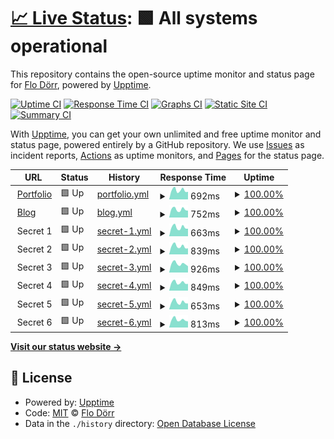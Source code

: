 # [📈 Live Status](https://status.flodoerr.com): <!--live status--> **🟩 All systems operational**

This repository contains the open-source uptime monitor and status page for [Flo Dörr](https://flodoerr.com/), powered by [Upptime](https://github.com/upptime/upptime).

[![Uptime CI](https://github.com/flokol120/uptime/workflows/Uptime%20CI/badge.svg)](https://github.com/flokol120/uptime/actions?query=workflow%3A%22Uptime+CI%22)
[![Response Time CI](https://github.com/flokol120/uptime/workflows/Response%20Time%20CI/badge.svg)](https://github.com/flokol120/uptime/actions?query=workflow%3A%22Response+Time+CI%22)
[![Graphs CI](https://github.com/flokol120/uptime/workflows/Graphs%20CI/badge.svg)](https://github.com/flokol120/uptime/actions?query=workflow%3A%22Graphs+CI%22)
[![Static Site CI](https://github.com/flokol120/uptime/workflows/Static%20Site%20CI/badge.svg)](https://github.com/flokol120/uptime/actions?query=workflow%3A%22Static+Site+CI%22)
[![Summary CI](https://github.com/flokol120/uptime/workflows/Summary%20CI/badge.svg)](https://github.com/flokol120/uptime/actions?query=workflow%3A%22Summary+CI%22)

With [Upptime](https://upptime.js.org), you can get your own unlimited and free uptime monitor and status page, powered entirely by a GitHub repository. We use [Issues](https://github.com/flokol120/uptime/issues) as incident reports, [Actions](https://github.com/flokol120/uptime/actions) as uptime monitors, and [Pages](https://status.flodoerr.com) for the status page.

<!--start: status pages-->
<!-- This summary is generated by Upptime (https://github.com/upptime/upptime) -->
<!-- Do not edit this manually, your changes will be overwritten -->
<!-- prettier-ignore -->
| URL | Status | History | Response Time | Uptime |
| --- | ------ | ------- | ------------- | ------ |
| <img alt="" src="https://icons.duckduckgo.com/ip3/flodoerr.com.ico" height="13"> [Portfolio](https://flodoerr.com) | 🟩 Up | [portfolio.yml](https://github.com/flokol120/uptime/commits/HEAD/history/portfolio.yml) | <details><summary><img alt="Response time graph" src="./graphs/portfolio/response-time-week.png" height="20"> 692ms</summary><br><a href="https://status.flodoerr.com/history/portfolio"><img alt="Response time 609" src="https://img.shields.io/endpoint?url=https%3A%2F%2Fraw.githubusercontent.com%2Fflokol120%2Fuptime%2FHEAD%2Fapi%2Fportfolio%2Fresponse-time.json"></a><br><a href="https://status.flodoerr.com/history/portfolio"><img alt="24-hour response time 608" src="https://img.shields.io/endpoint?url=https%3A%2F%2Fraw.githubusercontent.com%2Fflokol120%2Fuptime%2FHEAD%2Fapi%2Fportfolio%2Fresponse-time-day.json"></a><br><a href="https://status.flodoerr.com/history/portfolio"><img alt="7-day response time 692" src="https://img.shields.io/endpoint?url=https%3A%2F%2Fraw.githubusercontent.com%2Fflokol120%2Fuptime%2FHEAD%2Fapi%2Fportfolio%2Fresponse-time-week.json"></a><br><a href="https://status.flodoerr.com/history/portfolio"><img alt="30-day response time 678" src="https://img.shields.io/endpoint?url=https%3A%2F%2Fraw.githubusercontent.com%2Fflokol120%2Fuptime%2FHEAD%2Fapi%2Fportfolio%2Fresponse-time-month.json"></a><br><a href="https://status.flodoerr.com/history/portfolio"><img alt="1-year response time 609" src="https://img.shields.io/endpoint?url=https%3A%2F%2Fraw.githubusercontent.com%2Fflokol120%2Fuptime%2FHEAD%2Fapi%2Fportfolio%2Fresponse-time-year.json"></a></details> | <details><summary><a href="https://status.flodoerr.com/history/portfolio">100.00%</a></summary><a href="https://status.flodoerr.com/history/portfolio"><img alt="All-time uptime 100.00%" src="https://img.shields.io/endpoint?url=https%3A%2F%2Fraw.githubusercontent.com%2Fflokol120%2Fuptime%2FHEAD%2Fapi%2Fportfolio%2Fuptime.json"></a><br><a href="https://status.flodoerr.com/history/portfolio"><img alt="24-hour uptime 100.00%" src="https://img.shields.io/endpoint?url=https%3A%2F%2Fraw.githubusercontent.com%2Fflokol120%2Fuptime%2FHEAD%2Fapi%2Fportfolio%2Fuptime-day.json"></a><br><a href="https://status.flodoerr.com/history/portfolio"><img alt="7-day uptime 100.00%" src="https://img.shields.io/endpoint?url=https%3A%2F%2Fraw.githubusercontent.com%2Fflokol120%2Fuptime%2FHEAD%2Fapi%2Fportfolio%2Fuptime-week.json"></a><br><a href="https://status.flodoerr.com/history/portfolio"><img alt="30-day uptime 100.00%" src="https://img.shields.io/endpoint?url=https%3A%2F%2Fraw.githubusercontent.com%2Fflokol120%2Fuptime%2FHEAD%2Fapi%2Fportfolio%2Fuptime-month.json"></a><br><a href="https://status.flodoerr.com/history/portfolio"><img alt="1-year uptime 100.00%" src="https://img.shields.io/endpoint?url=https%3A%2F%2Fraw.githubusercontent.com%2Fflokol120%2Fuptime%2FHEAD%2Fapi%2Fportfolio%2Fuptime-year.json"></a></details>
| <img alt="" src="https://icons.duckduckgo.com/ip3/blog.flodoerr.com.ico" height="13"> [Blog](https://blog.flodoerr.com) | 🟩 Up | [blog.yml](https://github.com/flokol120/uptime/commits/HEAD/history/blog.yml) | <details><summary><img alt="Response time graph" src="./graphs/blog/response-time-week.png" height="20"> 752ms</summary><br><a href="https://status.flodoerr.com/history/blog"><img alt="Response time 700" src="https://img.shields.io/endpoint?url=https%3A%2F%2Fraw.githubusercontent.com%2Fflokol120%2Fuptime%2FHEAD%2Fapi%2Fblog%2Fresponse-time.json"></a><br><a href="https://status.flodoerr.com/history/blog"><img alt="24-hour response time 831" src="https://img.shields.io/endpoint?url=https%3A%2F%2Fraw.githubusercontent.com%2Fflokol120%2Fuptime%2FHEAD%2Fapi%2Fblog%2Fresponse-time-day.json"></a><br><a href="https://status.flodoerr.com/history/blog"><img alt="7-day response time 752" src="https://img.shields.io/endpoint?url=https%3A%2F%2Fraw.githubusercontent.com%2Fflokol120%2Fuptime%2FHEAD%2Fapi%2Fblog%2Fresponse-time-week.json"></a><br><a href="https://status.flodoerr.com/history/blog"><img alt="30-day response time 761" src="https://img.shields.io/endpoint?url=https%3A%2F%2Fraw.githubusercontent.com%2Fflokol120%2Fuptime%2FHEAD%2Fapi%2Fblog%2Fresponse-time-month.json"></a><br><a href="https://status.flodoerr.com/history/blog"><img alt="1-year response time 700" src="https://img.shields.io/endpoint?url=https%3A%2F%2Fraw.githubusercontent.com%2Fflokol120%2Fuptime%2FHEAD%2Fapi%2Fblog%2Fresponse-time-year.json"></a></details> | <details><summary><a href="https://status.flodoerr.com/history/blog">100.00%</a></summary><a href="https://status.flodoerr.com/history/blog"><img alt="All-time uptime 100.00%" src="https://img.shields.io/endpoint?url=https%3A%2F%2Fraw.githubusercontent.com%2Fflokol120%2Fuptime%2FHEAD%2Fapi%2Fblog%2Fuptime.json"></a><br><a href="https://status.flodoerr.com/history/blog"><img alt="24-hour uptime 100.00%" src="https://img.shields.io/endpoint?url=https%3A%2F%2Fraw.githubusercontent.com%2Fflokol120%2Fuptime%2FHEAD%2Fapi%2Fblog%2Fuptime-day.json"></a><br><a href="https://status.flodoerr.com/history/blog"><img alt="7-day uptime 100.00%" src="https://img.shields.io/endpoint?url=https%3A%2F%2Fraw.githubusercontent.com%2Fflokol120%2Fuptime%2FHEAD%2Fapi%2Fblog%2Fuptime-week.json"></a><br><a href="https://status.flodoerr.com/history/blog"><img alt="30-day uptime 100.00%" src="https://img.shields.io/endpoint?url=https%3A%2F%2Fraw.githubusercontent.com%2Fflokol120%2Fuptime%2FHEAD%2Fapi%2Fblog%2Fuptime-month.json"></a><br><a href="https://status.flodoerr.com/history/blog"><img alt="1-year uptime 100.00%" src="https://img.shields.io/endpoint?url=https%3A%2F%2Fraw.githubusercontent.com%2Fflokol120%2Fuptime%2FHEAD%2Fapi%2Fblog%2Fuptime-year.json"></a></details>
| <img alt="" src="https://icons.duckduckgo.com/ip3/null.ico" height="13"> Secret 1 | 🟩 Up | [secret-1.yml](https://github.com/flokol120/uptime/commits/HEAD/history/secret-1.yml) | <details><summary><img alt="Response time graph" src="./graphs/secret-1/response-time-week.png" height="20"> 663ms</summary><br><a href="https://status.flodoerr.com/history/secret-1"><img alt="Response time 623" src="https://img.shields.io/endpoint?url=https%3A%2F%2Fraw.githubusercontent.com%2Fflokol120%2Fuptime%2FHEAD%2Fapi%2Fsecret-1%2Fresponse-time.json"></a><br><a href="https://status.flodoerr.com/history/secret-1"><img alt="24-hour response time 536" src="https://img.shields.io/endpoint?url=https%3A%2F%2Fraw.githubusercontent.com%2Fflokol120%2Fuptime%2FHEAD%2Fapi%2Fsecret-1%2Fresponse-time-day.json"></a><br><a href="https://status.flodoerr.com/history/secret-1"><img alt="7-day response time 663" src="https://img.shields.io/endpoint?url=https%3A%2F%2Fraw.githubusercontent.com%2Fflokol120%2Fuptime%2FHEAD%2Fapi%2Fsecret-1%2Fresponse-time-week.json"></a><br><a href="https://status.flodoerr.com/history/secret-1"><img alt="30-day response time 663" src="https://img.shields.io/endpoint?url=https%3A%2F%2Fraw.githubusercontent.com%2Fflokol120%2Fuptime%2FHEAD%2Fapi%2Fsecret-1%2Fresponse-time-month.json"></a><br><a href="https://status.flodoerr.com/history/secret-1"><img alt="1-year response time 623" src="https://img.shields.io/endpoint?url=https%3A%2F%2Fraw.githubusercontent.com%2Fflokol120%2Fuptime%2FHEAD%2Fapi%2Fsecret-1%2Fresponse-time-year.json"></a></details> | <details><summary><a href="https://status.flodoerr.com/history/secret-1">100.00%</a></summary><a href="https://status.flodoerr.com/history/secret-1"><img alt="All-time uptime 100.00%" src="https://img.shields.io/endpoint?url=https%3A%2F%2Fraw.githubusercontent.com%2Fflokol120%2Fuptime%2FHEAD%2Fapi%2Fsecret-1%2Fuptime.json"></a><br><a href="https://status.flodoerr.com/history/secret-1"><img alt="24-hour uptime 100.00%" src="https://img.shields.io/endpoint?url=https%3A%2F%2Fraw.githubusercontent.com%2Fflokol120%2Fuptime%2FHEAD%2Fapi%2Fsecret-1%2Fuptime-day.json"></a><br><a href="https://status.flodoerr.com/history/secret-1"><img alt="7-day uptime 100.00%" src="https://img.shields.io/endpoint?url=https%3A%2F%2Fraw.githubusercontent.com%2Fflokol120%2Fuptime%2FHEAD%2Fapi%2Fsecret-1%2Fuptime-week.json"></a><br><a href="https://status.flodoerr.com/history/secret-1"><img alt="30-day uptime 100.00%" src="https://img.shields.io/endpoint?url=https%3A%2F%2Fraw.githubusercontent.com%2Fflokol120%2Fuptime%2FHEAD%2Fapi%2Fsecret-1%2Fuptime-month.json"></a><br><a href="https://status.flodoerr.com/history/secret-1"><img alt="1-year uptime 100.00%" src="https://img.shields.io/endpoint?url=https%3A%2F%2Fraw.githubusercontent.com%2Fflokol120%2Fuptime%2FHEAD%2Fapi%2Fsecret-1%2Fuptime-year.json"></a></details>
| <img alt="" src="https://icons.duckduckgo.com/ip3/null.ico" height="13"> Secret 2 | 🟩 Up | [secret-2.yml](https://github.com/flokol120/uptime/commits/HEAD/history/secret-2.yml) | <details><summary><img alt="Response time graph" src="./graphs/secret-2/response-time-week.png" height="20"> 839ms</summary><br><a href="https://status.flodoerr.com/history/secret-2"><img alt="Response time 776" src="https://img.shields.io/endpoint?url=https%3A%2F%2Fraw.githubusercontent.com%2Fflokol120%2Fuptime%2FHEAD%2Fapi%2Fsecret-2%2Fresponse-time.json"></a><br><a href="https://status.flodoerr.com/history/secret-2"><img alt="24-hour response time 685" src="https://img.shields.io/endpoint?url=https%3A%2F%2Fraw.githubusercontent.com%2Fflokol120%2Fuptime%2FHEAD%2Fapi%2Fsecret-2%2Fresponse-time-day.json"></a><br><a href="https://status.flodoerr.com/history/secret-2"><img alt="7-day response time 839" src="https://img.shields.io/endpoint?url=https%3A%2F%2Fraw.githubusercontent.com%2Fflokol120%2Fuptime%2FHEAD%2Fapi%2Fsecret-2%2Fresponse-time-week.json"></a><br><a href="https://status.flodoerr.com/history/secret-2"><img alt="30-day response time 847" src="https://img.shields.io/endpoint?url=https%3A%2F%2Fraw.githubusercontent.com%2Fflokol120%2Fuptime%2FHEAD%2Fapi%2Fsecret-2%2Fresponse-time-month.json"></a><br><a href="https://status.flodoerr.com/history/secret-2"><img alt="1-year response time 776" src="https://img.shields.io/endpoint?url=https%3A%2F%2Fraw.githubusercontent.com%2Fflokol120%2Fuptime%2FHEAD%2Fapi%2Fsecret-2%2Fresponse-time-year.json"></a></details> | <details><summary><a href="https://status.flodoerr.com/history/secret-2">100.00%</a></summary><a href="https://status.flodoerr.com/history/secret-2"><img alt="All-time uptime 99.99%" src="https://img.shields.io/endpoint?url=https%3A%2F%2Fraw.githubusercontent.com%2Fflokol120%2Fuptime%2FHEAD%2Fapi%2Fsecret-2%2Fuptime.json"></a><br><a href="https://status.flodoerr.com/history/secret-2"><img alt="24-hour uptime 100.00%" src="https://img.shields.io/endpoint?url=https%3A%2F%2Fraw.githubusercontent.com%2Fflokol120%2Fuptime%2FHEAD%2Fapi%2Fsecret-2%2Fuptime-day.json"></a><br><a href="https://status.flodoerr.com/history/secret-2"><img alt="7-day uptime 100.00%" src="https://img.shields.io/endpoint?url=https%3A%2F%2Fraw.githubusercontent.com%2Fflokol120%2Fuptime%2FHEAD%2Fapi%2Fsecret-2%2Fuptime-week.json"></a><br><a href="https://status.flodoerr.com/history/secret-2"><img alt="30-day uptime 100.00%" src="https://img.shields.io/endpoint?url=https%3A%2F%2Fraw.githubusercontent.com%2Fflokol120%2Fuptime%2FHEAD%2Fapi%2Fsecret-2%2Fuptime-month.json"></a><br><a href="https://status.flodoerr.com/history/secret-2"><img alt="1-year uptime 99.99%" src="https://img.shields.io/endpoint?url=https%3A%2F%2Fraw.githubusercontent.com%2Fflokol120%2Fuptime%2FHEAD%2Fapi%2Fsecret-2%2Fuptime-year.json"></a></details>
| <img alt="" src="https://icons.duckduckgo.com/ip3/null.ico" height="13"> Secret 3 | 🟩 Up | [secret-3.yml](https://github.com/flokol120/uptime/commits/HEAD/history/secret-3.yml) | <details><summary><img alt="Response time graph" src="./graphs/secret-3/response-time-week.png" height="20"> 926ms</summary><br><a href="https://status.flodoerr.com/history/secret-3"><img alt="Response time 913" src="https://img.shields.io/endpoint?url=https%3A%2F%2Fraw.githubusercontent.com%2Fflokol120%2Fuptime%2FHEAD%2Fapi%2Fsecret-3%2Fresponse-time.json"></a><br><a href="https://status.flodoerr.com/history/secret-3"><img alt="24-hour response time 875" src="https://img.shields.io/endpoint?url=https%3A%2F%2Fraw.githubusercontent.com%2Fflokol120%2Fuptime%2FHEAD%2Fapi%2Fsecret-3%2Fresponse-time-day.json"></a><br><a href="https://status.flodoerr.com/history/secret-3"><img alt="7-day response time 926" src="https://img.shields.io/endpoint?url=https%3A%2F%2Fraw.githubusercontent.com%2Fflokol120%2Fuptime%2FHEAD%2Fapi%2Fsecret-3%2Fresponse-time-week.json"></a><br><a href="https://status.flodoerr.com/history/secret-3"><img alt="30-day response time 953" src="https://img.shields.io/endpoint?url=https%3A%2F%2Fraw.githubusercontent.com%2Fflokol120%2Fuptime%2FHEAD%2Fapi%2Fsecret-3%2Fresponse-time-month.json"></a><br><a href="https://status.flodoerr.com/history/secret-3"><img alt="1-year response time 913" src="https://img.shields.io/endpoint?url=https%3A%2F%2Fraw.githubusercontent.com%2Fflokol120%2Fuptime%2FHEAD%2Fapi%2Fsecret-3%2Fresponse-time-year.json"></a></details> | <details><summary><a href="https://status.flodoerr.com/history/secret-3">100.00%</a></summary><a href="https://status.flodoerr.com/history/secret-3"><img alt="All-time uptime 100.00%" src="https://img.shields.io/endpoint?url=https%3A%2F%2Fraw.githubusercontent.com%2Fflokol120%2Fuptime%2FHEAD%2Fapi%2Fsecret-3%2Fuptime.json"></a><br><a href="https://status.flodoerr.com/history/secret-3"><img alt="24-hour uptime 100.00%" src="https://img.shields.io/endpoint?url=https%3A%2F%2Fraw.githubusercontent.com%2Fflokol120%2Fuptime%2FHEAD%2Fapi%2Fsecret-3%2Fuptime-day.json"></a><br><a href="https://status.flodoerr.com/history/secret-3"><img alt="7-day uptime 100.00%" src="https://img.shields.io/endpoint?url=https%3A%2F%2Fraw.githubusercontent.com%2Fflokol120%2Fuptime%2FHEAD%2Fapi%2Fsecret-3%2Fuptime-week.json"></a><br><a href="https://status.flodoerr.com/history/secret-3"><img alt="30-day uptime 100.00%" src="https://img.shields.io/endpoint?url=https%3A%2F%2Fraw.githubusercontent.com%2Fflokol120%2Fuptime%2FHEAD%2Fapi%2Fsecret-3%2Fuptime-month.json"></a><br><a href="https://status.flodoerr.com/history/secret-3"><img alt="1-year uptime 100.00%" src="https://img.shields.io/endpoint?url=https%3A%2F%2Fraw.githubusercontent.com%2Fflokol120%2Fuptime%2FHEAD%2Fapi%2Fsecret-3%2Fuptime-year.json"></a></details>
| <img alt="" src="https://icons.duckduckgo.com/ip3/null.ico" height="13"> Secret 4 | 🟩 Up | [secret-4.yml](https://github.com/flokol120/uptime/commits/HEAD/history/secret-4.yml) | <details><summary><img alt="Response time graph" src="./graphs/secret-4/response-time-week.png" height="20"> 849ms</summary><br><a href="https://status.flodoerr.com/history/secret-4"><img alt="Response time 767" src="https://img.shields.io/endpoint?url=https%3A%2F%2Fraw.githubusercontent.com%2Fflokol120%2Fuptime%2FHEAD%2Fapi%2Fsecret-4%2Fresponse-time.json"></a><br><a href="https://status.flodoerr.com/history/secret-4"><img alt="24-hour response time 742" src="https://img.shields.io/endpoint?url=https%3A%2F%2Fraw.githubusercontent.com%2Fflokol120%2Fuptime%2FHEAD%2Fapi%2Fsecret-4%2Fresponse-time-day.json"></a><br><a href="https://status.flodoerr.com/history/secret-4"><img alt="7-day response time 849" src="https://img.shields.io/endpoint?url=https%3A%2F%2Fraw.githubusercontent.com%2Fflokol120%2Fuptime%2FHEAD%2Fapi%2Fsecret-4%2Fresponse-time-week.json"></a><br><a href="https://status.flodoerr.com/history/secret-4"><img alt="30-day response time 838" src="https://img.shields.io/endpoint?url=https%3A%2F%2Fraw.githubusercontent.com%2Fflokol120%2Fuptime%2FHEAD%2Fapi%2Fsecret-4%2Fresponse-time-month.json"></a><br><a href="https://status.flodoerr.com/history/secret-4"><img alt="1-year response time 767" src="https://img.shields.io/endpoint?url=https%3A%2F%2Fraw.githubusercontent.com%2Fflokol120%2Fuptime%2FHEAD%2Fapi%2Fsecret-4%2Fresponse-time-year.json"></a></details> | <details><summary><a href="https://status.flodoerr.com/history/secret-4">100.00%</a></summary><a href="https://status.flodoerr.com/history/secret-4"><img alt="All-time uptime 100.00%" src="https://img.shields.io/endpoint?url=https%3A%2F%2Fraw.githubusercontent.com%2Fflokol120%2Fuptime%2FHEAD%2Fapi%2Fsecret-4%2Fuptime.json"></a><br><a href="https://status.flodoerr.com/history/secret-4"><img alt="24-hour uptime 100.00%" src="https://img.shields.io/endpoint?url=https%3A%2F%2Fraw.githubusercontent.com%2Fflokol120%2Fuptime%2FHEAD%2Fapi%2Fsecret-4%2Fuptime-day.json"></a><br><a href="https://status.flodoerr.com/history/secret-4"><img alt="7-day uptime 100.00%" src="https://img.shields.io/endpoint?url=https%3A%2F%2Fraw.githubusercontent.com%2Fflokol120%2Fuptime%2FHEAD%2Fapi%2Fsecret-4%2Fuptime-week.json"></a><br><a href="https://status.flodoerr.com/history/secret-4"><img alt="30-day uptime 100.00%" src="https://img.shields.io/endpoint?url=https%3A%2F%2Fraw.githubusercontent.com%2Fflokol120%2Fuptime%2FHEAD%2Fapi%2Fsecret-4%2Fuptime-month.json"></a><br><a href="https://status.flodoerr.com/history/secret-4"><img alt="1-year uptime 100.00%" src="https://img.shields.io/endpoint?url=https%3A%2F%2Fraw.githubusercontent.com%2Fflokol120%2Fuptime%2FHEAD%2Fapi%2Fsecret-4%2Fuptime-year.json"></a></details>
| <img alt="" src="https://icons.duckduckgo.com/ip3/null.ico" height="13"> Secret 5 | 🟩 Up | [secret-5.yml](https://github.com/flokol120/uptime/commits/HEAD/history/secret-5.yml) | <details><summary><img alt="Response time graph" src="./graphs/secret-5/response-time-week.png" height="20"> 653ms</summary><br><a href="https://status.flodoerr.com/history/secret-5"><img alt="Response time 586" src="https://img.shields.io/endpoint?url=https%3A%2F%2Fraw.githubusercontent.com%2Fflokol120%2Fuptime%2FHEAD%2Fapi%2Fsecret-5%2Fresponse-time.json"></a><br><a href="https://status.flodoerr.com/history/secret-5"><img alt="24-hour response time 539" src="https://img.shields.io/endpoint?url=https%3A%2F%2Fraw.githubusercontent.com%2Fflokol120%2Fuptime%2FHEAD%2Fapi%2Fsecret-5%2Fresponse-time-day.json"></a><br><a href="https://status.flodoerr.com/history/secret-5"><img alt="7-day response time 653" src="https://img.shields.io/endpoint?url=https%3A%2F%2Fraw.githubusercontent.com%2Fflokol120%2Fuptime%2FHEAD%2Fapi%2Fsecret-5%2Fresponse-time-week.json"></a><br><a href="https://status.flodoerr.com/history/secret-5"><img alt="30-day response time 693" src="https://img.shields.io/endpoint?url=https%3A%2F%2Fraw.githubusercontent.com%2Fflokol120%2Fuptime%2FHEAD%2Fapi%2Fsecret-5%2Fresponse-time-month.json"></a><br><a href="https://status.flodoerr.com/history/secret-5"><img alt="1-year response time 586" src="https://img.shields.io/endpoint?url=https%3A%2F%2Fraw.githubusercontent.com%2Fflokol120%2Fuptime%2FHEAD%2Fapi%2Fsecret-5%2Fresponse-time-year.json"></a></details> | <details><summary><a href="https://status.flodoerr.com/history/secret-5">100.00%</a></summary><a href="https://status.flodoerr.com/history/secret-5"><img alt="All-time uptime 100.00%" src="https://img.shields.io/endpoint?url=https%3A%2F%2Fraw.githubusercontent.com%2Fflokol120%2Fuptime%2FHEAD%2Fapi%2Fsecret-5%2Fuptime.json"></a><br><a href="https://status.flodoerr.com/history/secret-5"><img alt="24-hour uptime 100.00%" src="https://img.shields.io/endpoint?url=https%3A%2F%2Fraw.githubusercontent.com%2Fflokol120%2Fuptime%2FHEAD%2Fapi%2Fsecret-5%2Fuptime-day.json"></a><br><a href="https://status.flodoerr.com/history/secret-5"><img alt="7-day uptime 100.00%" src="https://img.shields.io/endpoint?url=https%3A%2F%2Fraw.githubusercontent.com%2Fflokol120%2Fuptime%2FHEAD%2Fapi%2Fsecret-5%2Fuptime-week.json"></a><br><a href="https://status.flodoerr.com/history/secret-5"><img alt="30-day uptime 100.00%" src="https://img.shields.io/endpoint?url=https%3A%2F%2Fraw.githubusercontent.com%2Fflokol120%2Fuptime%2FHEAD%2Fapi%2Fsecret-5%2Fuptime-month.json"></a><br><a href="https://status.flodoerr.com/history/secret-5"><img alt="1-year uptime 100.00%" src="https://img.shields.io/endpoint?url=https%3A%2F%2Fraw.githubusercontent.com%2Fflokol120%2Fuptime%2FHEAD%2Fapi%2Fsecret-5%2Fuptime-year.json"></a></details>
| <img alt="" src="https://icons.duckduckgo.com/ip3/null.ico" height="13"> Secret 6 | 🟩 Up | [secret-6.yml](https://github.com/flokol120/uptime/commits/HEAD/history/secret-6.yml) | <details><summary><img alt="Response time graph" src="./graphs/secret-6/response-time-week.png" height="20"> 813ms</summary><br><a href="https://status.flodoerr.com/history/secret-6"><img alt="Response time 756" src="https://img.shields.io/endpoint?url=https%3A%2F%2Fraw.githubusercontent.com%2Fflokol120%2Fuptime%2FHEAD%2Fapi%2Fsecret-6%2Fresponse-time.json"></a><br><a href="https://status.flodoerr.com/history/secret-6"><img alt="24-hour response time 642" src="https://img.shields.io/endpoint?url=https%3A%2F%2Fraw.githubusercontent.com%2Fflokol120%2Fuptime%2FHEAD%2Fapi%2Fsecret-6%2Fresponse-time-day.json"></a><br><a href="https://status.flodoerr.com/history/secret-6"><img alt="7-day response time 813" src="https://img.shields.io/endpoint?url=https%3A%2F%2Fraw.githubusercontent.com%2Fflokol120%2Fuptime%2FHEAD%2Fapi%2Fsecret-6%2Fresponse-time-week.json"></a><br><a href="https://status.flodoerr.com/history/secret-6"><img alt="30-day response time 824" src="https://img.shields.io/endpoint?url=https%3A%2F%2Fraw.githubusercontent.com%2Fflokol120%2Fuptime%2FHEAD%2Fapi%2Fsecret-6%2Fresponse-time-month.json"></a><br><a href="https://status.flodoerr.com/history/secret-6"><img alt="1-year response time 756" src="https://img.shields.io/endpoint?url=https%3A%2F%2Fraw.githubusercontent.com%2Fflokol120%2Fuptime%2FHEAD%2Fapi%2Fsecret-6%2Fresponse-time-year.json"></a></details> | <details><summary><a href="https://status.flodoerr.com/history/secret-6">100.00%</a></summary><a href="https://status.flodoerr.com/history/secret-6"><img alt="All-time uptime 97.22%" src="https://img.shields.io/endpoint?url=https%3A%2F%2Fraw.githubusercontent.com%2Fflokol120%2Fuptime%2FHEAD%2Fapi%2Fsecret-6%2Fuptime.json"></a><br><a href="https://status.flodoerr.com/history/secret-6"><img alt="24-hour uptime 100.00%" src="https://img.shields.io/endpoint?url=https%3A%2F%2Fraw.githubusercontent.com%2Fflokol120%2Fuptime%2FHEAD%2Fapi%2Fsecret-6%2Fuptime-day.json"></a><br><a href="https://status.flodoerr.com/history/secret-6"><img alt="7-day uptime 100.00%" src="https://img.shields.io/endpoint?url=https%3A%2F%2Fraw.githubusercontent.com%2Fflokol120%2Fuptime%2FHEAD%2Fapi%2Fsecret-6%2Fuptime-week.json"></a><br><a href="https://status.flodoerr.com/history/secret-6"><img alt="30-day uptime 100.00%" src="https://img.shields.io/endpoint?url=https%3A%2F%2Fraw.githubusercontent.com%2Fflokol120%2Fuptime%2FHEAD%2Fapi%2Fsecret-6%2Fuptime-month.json"></a><br><a href="https://status.flodoerr.com/history/secret-6"><img alt="1-year uptime 97.22%" src="https://img.shields.io/endpoint?url=https%3A%2F%2Fraw.githubusercontent.com%2Fflokol120%2Fuptime%2FHEAD%2Fapi%2Fsecret-6%2Fuptime-year.json"></a></details>

<!--end: status pages-->

[**Visit our status website →**](https://status.flodoerr.com)

## 📄 License

- Powered by: [Upptime](https://github.com/upptime/upptime)
- Code: [MIT](./LICENSE) © [Flo Dörr](https://flodoerr.com/)
- Data in the `./history` directory: [Open Database License](https://opendatacommons.org/licenses/odbl/1-0/)
